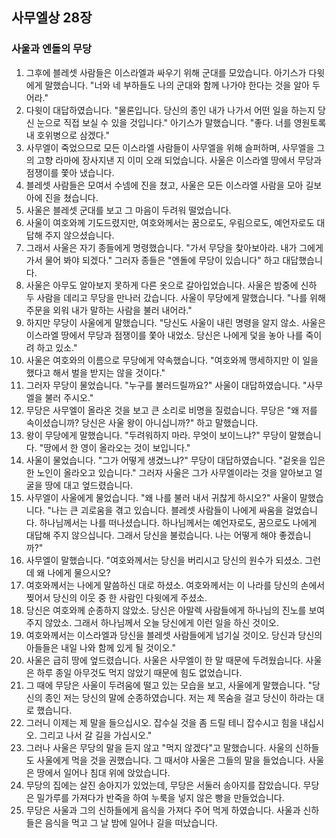 ## 사무엘상 28장

### 사울과 엔돌의 무당
1. 그후에 블레셋 사람들은 이스라엘과 싸우기 위해 군대를 모았습니다. 아기스가 다윗에게 말했습니다. "너와 네 부하들도 나의 군대와 함께 나가야 한다는 것을 알아 두어라."
2. 다윗이 대답하였습니다. "물론입니다. 당신의 종인 내가 나가서 어떤 일을 하는지 당신 눈으로 직접 보실 수 있을 것입니다." 아기스가 말했습니다. "좋다. 너를 영원토록 내 호위병으로 삼겠다."
3. 사무엘이 죽었으므로 모든 이스라엘 사람들이 사무엘을 위해 슬퍼하며, 사무엘을 그의 고향 라마에 장사지낸 지 이미 오래 되었습니다. 사울은 이스라엘 땅에서 무당과 점쟁이를 쫓아 냈습니다.
4. 블레셋 사람들은 모여서 수넴에 진을 쳤고, 사울은 모든 이스라엘 사람을 모아 길보아에 진을 쳤습니다.
5. 사울은 블레셋 군대를 보고 그 마음이 두려워 떨었습니다.
6. 사울이 여호와께 기도드렸지만, 여호와께서는 꿈으로도, 우림으로도, 예언자로도 대답해 주지 않으셨습니다.
7. 그래서 사울은 자기 종들에게 명령했습니다. "가서 무당을 찾아보아라. 내가 그에게 가서 물어 봐야 되겠다." 그러자 종들은 "엔돌에 무당이 있습니다" 하고 대답했습니다.
8. 사울은 아무도 알아보지 못하게 다른 옷으로 갈아입었습니다. 사울은 밤중에 신하 두 사람을 데리고 무당을 만나러 갔습니다. 사울이 무당에게 말했습니다. "나를 위해 주문을 외워 내가 말하는 사람을 불러 내어라."
9. 하지만 무당이 사울에게 말했습니다. "당신도 사울이 내린 명령을 알지 않소. 사울은 이스라엘 땅에서 무당과 점쟁이를 쫓아 내었소. 당신은 나에게 덫을 놓아 나를 죽이려 하고 있소."
10. 사울은 여호와의 이름으로 무당에게 약속했습니다. "여호와께 맹세하지만 이 일을 했다고 해서 벌을 받지는 않을 것이다."
11. 그러자 무당이 물었습니다. "누구를 불러드릴까요?" 사울이 대답하였습니다. "사무엘을 불러 주시오."
12. 무당은 사무엘이 올라온 것을 보고 큰 소리로 비명을 질렀습니다. 무당은 "왜 저를 속이셨습니까? 당신은 사울 왕이 아니십니까?" 하고 말했습니다.
13. 왕이 무당에게 말했습니다. "두려워하지 마라. 무엇이 보이느냐?" 무당이 말했습니다. "땅에서 한 영이 올라오는 것이 보입니다."
14. 사울이 물었습니다. "그가 어떻게 생겼느냐?" 무당이 대답하였습니다. "겉옷을 입은 한 노인이 올라오고 있습니다." 그러자 사울은 그가 사무엘이라는 것을 알아보고 얼굴을 땅에 대고 엎드렸습니다.
15. 사무엘이 사울에게 물었습니다. "왜 나를 불러 내서 귀찮게 하시오?" 사울이 말했습니다. "나는 큰 괴로움을 겪고 있습니다. 블레셋 사람들이 나에게 싸움을 걸었습니다. 하나님께서는 나를 떠나셨습니다. 하나님께서는 예언자로도, 꿈으로도 나에게 대답해 주지 않으십니다. 그래서 당신을 불렀습니다. 나는 어떻게 해야 좋겠습니까?"
16. 사무엘이 말했습니다. "여호와께서는 당신을 버리시고 당신의 원수가 되셨소. 그런데 왜 나에게 물으시오?
17. 여호와께서는 나에게 말씀하신 대로 하셨소. 여호와께서는 이 나라를 당신의 손에서 찢어서 당신의 이웃 중 한 사람인 다윗에게 주셨소.
18. 당신은 여호와께 순종하지 않았소. 당신은 아말렉 사람들에게 하나님의 진노를 보여 주지 않았소. 그래서 하나님께서 오늘 당신에게 이런 일을 하신 것이오.
19. 여호와께서는 이스라엘과 당신을 블레셋 사람들에게 넘기실 것이오. 당신과 당신의 아들들은 내일 나와 함께 있게 될 것이오."
20. 사울은 급히 땅에 엎드렸습니다. 사울은 사무엘이 한 말 때문에 두려웠습니다. 사울은 하루 종일 아무것도 먹지 않았기 때문에 힘도 없었습니다.
21. 그 때에 무당은 사울이 두려움에 떨고 있는 모습을 보고, 사울에게 말했습니다. "당신의 종인 저는 당신의 말에 순종하였습니다. 저는 제 목숨을 걸고 당신이 하라는 대로 했습니다.
22. 그러니 이제는 제 말을 들으십시오. 잡수실 것을 좀 드릴 테니 잡수시고 힘을 내십시오. 그리고 나서 갈 길을 가십시오."
23. 그러나 사울은 무당의 말을 듣지 않고 "먹지 않겠다"고 말했습니다. 사울의 신하들도 사울에게 먹을 것을 권했습니다. 그 때서야 사울은 그들의 말을 들었습니다. 사울은 땅에서 일어나 침대 위에 앉았습니다.
24. 무당의 집에는 살진 송아지가 있었는데, 무당은 서둘러 송아지를 잡았습니다. 무당은 밀가루를 가져다가 반죽을 하여 누룩을 넣지 않은 빵을 만들었습니다.
25. 무당은 사울과 그의 신하들에게 음식을 가져다 주어 먹게 하였습니다. 사울과 신하들은 음식을 먹고 그 날 밤에 일어나 길을 떠났습니다.